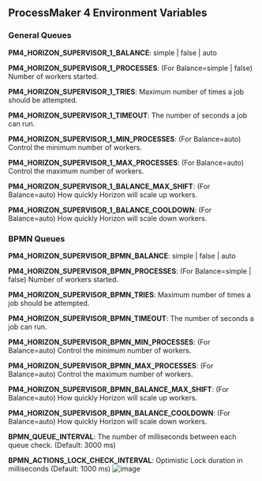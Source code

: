 ## ProcessMaker 4 Environment Variables
### General Queues
**PM4_HORIZON_SUPERVISOR_1_BALANCE**: simple | false | auto


**PM4_HORIZON_SUPERVISOR_1_PROCESSES**: (For Balance=simple | false) Number of workers started.

**PM4_HORIZON_SUPERVISOR_1_TRIES**: Maximum number of times a job should be attempted.

**PM4_HORIZON_SUPERVISOR_1_TIMEOUT**: The number of seconds a job can run.

**PM4_HORIZON_SUPERVISOR_1_MIN_PROCESSES**: (For Balance=auto) Control the minimum number of workers.

**PM4_HORIZON_SUPERVISOR_1_MAX_PROCESSES**: (For Balance=auto) Control the maximum number of workers.

**PM4_HORIZON_SUPERVISOR_1_BALANCE_MAX_SHIFT**:  (For Balance=auto) How quickly Horizon will scale up workers.

**PM4_HORIZON_SUPERVISOR_1_BALANCE_COOLDOWN**:  (For Balance=auto) How quickly Horizon will scale down workers.

### BPMN Queues
**PM4_HORIZON_SUPERVISOR_BPMN_BALANCE**: simple | false | auto

**PM4_HORIZON_SUPERVISOR_BPMN_PROCESSES**: (For Balance=simple | false) Number of workers started.

**PM4_HORIZON_SUPERVISOR_BPMN_TRIES**: Maximum number of times a job should be attempted.

**PM4_HORIZON_SUPERVISOR_BPMN_TIMEOUT**: The number of seconds a job can run.

**PM4_HORIZON_SUPERVISOR_BPMN_MIN_PROCESSES**: (For Balance=auto) Control the minimum number of workers.

**PM4_HORIZON_SUPERVISOR_BPMN_MAX_PROCESSES**: (For Balance=auto) Control the maximum number of workers.

**PM4_HORIZON_SUPERVISOR_BPMN_BALANCE_MAX_SHIFT**: (For Balance=auto) How quickly Horizon will scale up workers.

**PM4_HORIZON_SUPERVISOR_BPMN_BALANCE_COOLDOWN**: (For Balance=auto) How quickly Horizon will scale down workers.

**BPMN_QUEUE_INTERVAL**: The number of milliseconds between each queue check. (Default: 3000 ms)

**BPMN_ACTIONS_LOCK_CHECK_INTERVAL**: Optimistic Lock duration in milliseconds  (Default: 1000 ms)
![image](https://user-images.githubusercontent.com/8028650/169414621-8eddc54a-5cbf-4fe6-a3e9-341e8dd3a68d.png)


